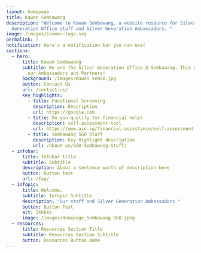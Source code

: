 ```yaml
---
layout: homepage
title: Kawan Sembawang
description: "Welcome to Kawan Sembawang, a website resource for Silver
  Generation Office staff and Silver Generation Ambassadors. "
image: /images/isomer-logo.svg
permalink: /
notification: Here's a notification bar you can use!
sections:
  - hero:
      title: Kawan Sembawang
      subtitle: We are the Silver Generation Office @ Sembawang. This website is for
        our Ambassadors and Partners!
      background: /images/Kawan SemSO.jpg
      button: Contact Us
      url: /contact-us/
      key_highlights:
        - title: Functional Screening
          description: Description
          url: https://google.com
        - title: Do you qualify for financial help?
          description: self-assessment-tool
          url: https://www.aic.sg/financial-assistance/self-assessment-tool
        - title: Sembawang SGO Staff
          description: Key Highlight description
          url: /about-us/SGO-Sembawang-Staff/
  - infobar:
      title: Infobar title
      subtitle: SUbtitle
      description: About a sentence worth of description here
      button: Button text
      url: /faq/
  - infopic:
      title: Welcome,
      subtitle: Infopic Subtitle
      description: "Our staff and Silver Generation Ambassadors "
      button: Button Text
      alt: Ikkkkk
      image: /images/Homepage_Sembawang SGO.jpeg
  - resources:
      title: Resources Section Title
      subtitle: Resources Section Subtitle
      button: Resources Button Name
---
```

